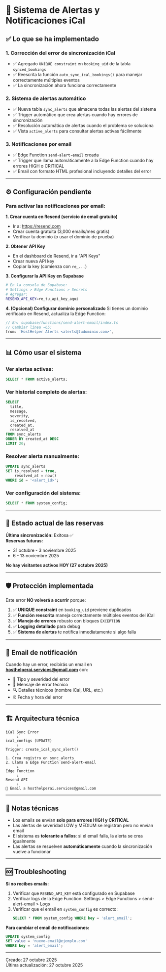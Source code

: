 # 📧 Sistema de Alertas y Notificaciones iCal

## ✅ Lo que se ha implementado

### 1. **Corrección del error de sincronización iCal**
- ✅ Agregado `UNIQUE constraint` en `booking_uid` de la tabla `synced_bookings`
- ✅ Reescrita la función `auto_sync_ical_bookings()` para manejar correctamente múltiples eventos
- ✅ La sincronización ahora funciona correctamente

### 2. **Sistema de alertas automático**
- ✅ Nueva tabla `sync_alerts` que almacena todas las alertas del sistema
- ✅ Trigger automático que crea alertas cuando hay errores de sincronización
- ✅ Resolución automática de alertas cuando el problema se soluciona
- ✅ Vista `active_alerts` para consultar alertas activas fácilmente

### 3. **Notificaciones por email**
- ✅ Edge Function `send-alert-email` creada
- ✅ Trigger que llama automáticamente a la Edge Function cuando hay errores HIGH o CRITICAL
- ✅ Email con formato HTML profesional incluyendo detalles del error

---

## ⚙️ Configuración pendiente

### Para activar las notificaciones por email:

**1. Crear cuenta en Resend (servicio de email gratuito)**
- Ir a: https://resend.com
- Crear cuenta gratuita (3,000 emails/mes gratis)
- Verificar tu dominio (o usar el dominio de prueba)

**2. Obtener API Key**
- En el dashboard de Resend, ir a "API Keys"
- Crear nueva API key
- Copiar la key (comienza con `re_...`)

**3. Configurar la API Key en Supabase**
```bash
# En la consola de Supabase:
# Settings > Edge Functions > Secrets
# Agregar:
RESEND_API_KEY=re_tu_api_key_aqui
```

**4. (Opcional) Configurar dominio personalizado**
Si tienes un dominio verificado en Resend, actualiza la Edge Function:
```typescript
// En: supabase/functions/send-alert-email/index.ts
// Cambiar línea ~65:
from: 'HostHelper Alerts <alerts@tudominio.com>',
```

---

## 📊 Cómo usar el sistema

### Ver alertas activas:
```sql
SELECT * FROM active_alerts;
```

### Ver historial completo de alertas:
```sql
SELECT 
  title,
  message,
  severity,
  is_resolved,
  created_at,
  resolved_at
FROM sync_alerts
ORDER BY created_at DESC
LIMIT 20;
```

### Resolver alerta manualmente:
```sql
UPDATE sync_alerts
SET is_resolved = true,
    resolved_at = now()
WHERE id = '<alert_id>';
```

### Ver configuración del sistema:
```sql
SELECT * FROM system_config;
```

---

## 🔄 Estado actual de las reservas

**Última sincronización:** Exitosa ✅  
**Reservas futuras:**
- 31 octubre - 3 noviembre 2025
- 6 - 13 noviembre 2025

**No hay visitantes activos HOY (27 octubre 2025)**

---

## 🛡️ Protección implementada

Este error **NO volverá a ocurrir** porque:

1. ✅ **UNIQUE constraint** en `booking_uid` previene duplicados
2. ✅ **Función reescrita** maneja correctamente múltiples eventos del iCal
3. ✅ **Manejo de errores** robusto con bloques `EXCEPTION`
4. ✅ **Logging detallado** para debug
5. ✅ **Sistema de alertas** te notifica inmediatamente si algo falla

---

## 📧 Email de notificación

Cuando hay un error, recibirás un email en **hosthelperai.services@gmail.com** con:
- 🚨 Tipo y severidad del error
- 📝 Mensaje de error técnico
- 🔍 Detalles técnicos (nombre iCal, URL, etc.)
- ⏰ Fecha y hora del error

---

## 🏗️ Arquitectura técnica

```
iCal Sync Error
     ↓
ical_configs (UPDATE)
     ↓
Trigger: create_ical_sync_alert()
     ↓
1. Crea registro en sync_alerts
2. Llama a Edge Function send-alert-email
     ↓
Edge Function
     ↓
Resend API
     ↓
📧 Email a hosthelperai.services@gmail.com
```

---

## 📝 Notas técnicas

- Los emails se envían **solo para errores HIGH y CRITICAL**
- Las alertas de severidad LOW y MEDIUM se registran pero no envían email
- El sistema es **tolerante a fallos**: si el email falla, la alerta se crea igualmente
- Las alertas se resuelven **automáticamente** cuando la sincronización vuelve a funcionar

---

## 🆘 Troubleshooting

**Si no recibes emails:**
1. Verificar que `RESEND_API_KEY` está configurado en Supabase
2. Verificar logs de la Edge Function: Settings > Edge Functions > send-alert-email > Logs
3. Verificar que el email en `system_config` es correcto:
   ```sql
   SELECT * FROM system_config WHERE key = 'alert_email';
   ```

**Para cambiar el email de notificaciones:**
```sql
UPDATE system_config
SET value = 'nuevo-email@ejemplo.com'
WHERE key = 'alert_email';
```

---

Creado: 27 octubre 2025  
Última actualización: 27 octubre 2025

